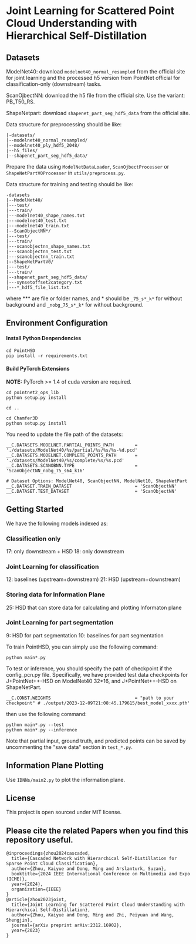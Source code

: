 # Joint Learning for Scattered Point Cloud Understanding with Hierarchical Self-Distillation


## Datasets

ModelNet40: download ```modelnet40_normal_resampled``` from the official site for joint learning and the processed h5 version from PointNet official for classification-only (downstream) tasks.

ScanOjbectNN: download the h5 file from the official site. Use the variant: PB_T50_RS.

ShapeNetpart: download ```shapenet_part_seg_hdf5_data``` from the official site.

Data structure for preprocessing should be like:
```
|-datasets/
|--modelnet40_normal_resampled/
|--modelnet40_ply_hdf5_2048/
|--h5_files/
|--shapenet_part_seg_hdf5_data/
```

Prepare the data using ```ModelNetDataLoader```, ```ScanOjbectProcesser``` or ```ShapeNetPartV0Processer``` in ```utils/preprocess.py```.

Data structure for training and testing should be like:
```
-datasets
|--ModelNet40/
|---test/
|---train/
|---modelnet40_shape_names.txt
|---modelnet40_test.txt
|---modelnet40_train.txt
|--ScanObjectNN*/
|---test/
|---train/
|---scanobjectnn_shape_names.txt
|---scanobjectnn_test.txt
|---scanobjectnn_train.txt
|--ShapeNetPartV0/
|---test/
|---train/
|--shapenet_part_seg_hdf5_data/
|---synsetoffset2category.txt
|---*_hdf5_file_list.txt
```
where *** are file or folder names, and * should be ```_75_s*_k*``` for without background and ```_nobg_75_s*_k*``` for without background.

## Environment Configuration

#### Install Python Denpendencies

```shell
cd PointHSD
pip install -r requirements.txt
```

#### Build PyTorch Extensions

**NOTE:** PyTorch >= 1.4 of cuda version are required.

```shell
cd pointnet2_ops_lib
python setup.py install

cd ..

cd Chamfer3D
python setup.py install
```

You need to update the file path of the datasets:

```shell
__C.DATASETS.MODELNET.PARTIAL_POINTS_PATH        = './datasets/ModelNet40/%s/partial/%s/%s/%s-%d.pcd'
__C.DATASETS.MODELNET.COMPLETE_POINTS_PATH       = './datasets/ModelNet40/%s/complete/%s/%s.pcd'
__C.DATASETS.SCANOBNN.TYPE                       = 'ScanObjectNN_nobg_75_s64_k16'

# Dataset Options: ModelNet40, ScanObjectNN, ModelNet10, ShapeNetPart
__C.DATASET.TRAIN_DATASET                        = 'ScanObjectNN'
__C.DATASET.TEST_DATASET                         = 'ScanObjectNN'
```


## Getting Started

We have the following models indexed as:

### Classification only
17: only downstream + HSD
18: only downstream
### Joint Learning for classification
12: baselines (upstream+downstream)
21: HSD (upstream+downstream)
### Storing data for Information Plane
25: HSD that can store data for calculating and plotting Informaton plane 
### Joint Learning for part segmentation
9: HSD for part segmentation
10: baselines for part segmentation

To train PointHSD, you can simply use the following command:

```shell
python main*.py
```

To test or inference, you should specify the path of checkpoint if the config_pcn.py file. Specifically, we have provided test data checkpoints for J+PointNet++-HSD on ModelNet40 32*16, and J+PointNet++-HSD on ShapeNetPart.
```shell
__C.CONST.WEIGHTS                                = "path to your checkpoint" # ./output/2023-12-09T21:08:45.179615/best_model_xxxx.pth'
```

then use the following command:

```shell
python main*.py --test
python main*.py --inference
```

Note that partial input, ground truth, and predicted points can be saved by uncommenting the "save data" section in ```test_*.py```.

## Information Plane Plotting

Use ```IDNNs/main2.py``` to plot the information plane.

## License

This project is open sourced under MIT license.

## Please cite the related Papers when you find this repository useful.

```
@inproceedings{zhou2024cascaded,
  title={Cascaded Network with Hierarchical Self-Distillation for Sparse Point Cloud Classification},
  author={Zhou, Kaiyue and Dong, Ming and Arslanturk, Suzan},
  booktitle={2024 IEEE International Conference on Multimedia and Expo (ICME)},
  year={2024},
  organization={IEEE}
}
@article{zhou2023joint,
  title={Joint Learning for Scattered Point Cloud Understanding with Hierarchical Self-Distillation},
  author={Zhou, Kaiyue and Dong, Ming and Zhi, Peiyuan and Wang, Shengjin},
  journal={arXiv preprint arXiv:2312.16902},
  year={2023}
}
```
